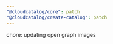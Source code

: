 ```yaml
---
"@cloudcatalog/core": patch
"@cloudcatalog/create-catalog": patch
---
```


chore: updating open graph images
